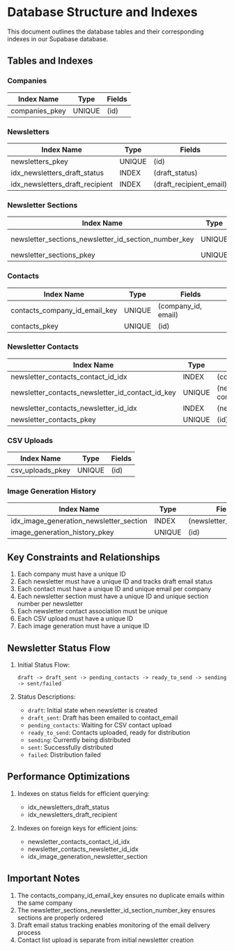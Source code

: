 # Database Structure and Indexes

This document outlines the database tables and their corresponding indexes in our Supabase database.

## Tables and Indexes

### Companies
| Index Name | Type | Fields |
|------------|------|---------|
| companies_pkey | UNIQUE | (id) |

### Newsletters
| Index Name | Type | Fields |
|------------|------|---------|
| newsletters_pkey | UNIQUE | (id) |
| idx_newsletters_draft_status | INDEX | (draft_status) |
| idx_newsletters_draft_recipient | INDEX | (draft_recipient_email) |

### Newsletter Sections
| Index Name | Type | Fields |
|------------|------|---------|
| newsletter_sections_newsletter_id_section_number_key | UNIQUE | (newsletter_id, section_number) |
| newsletter_sections_pkey | UNIQUE | (id) |

### Contacts
| Index Name | Type | Fields |
|------------|------|---------|
| contacts_company_id_email_key | UNIQUE | (company_id, email) |
| contacts_pkey | UNIQUE | (id) |

### Newsletter Contacts
| Index Name | Type | Fields |
|------------|------|---------|
| newsletter_contacts_contact_id_idx | INDEX | (contact_id) |
| newsletter_contacts_newsletter_id_contact_id_key | UNIQUE | (newsletter_id, contact_id) |
| newsletter_contacts_newsletter_id_idx | INDEX | (newsletter_id) |
| newsletter_contacts_pkey | UNIQUE | (id) |

### CSV Uploads
| Index Name | Type | Fields |
|------------|------|---------|
| csv_uploads_pkey | UNIQUE | (id) |

### Image Generation History
| Index Name | Type | Fields |
|------------|------|---------|
| idx_image_generation_newsletter_section | INDEX | (newsletter_section_id) |
| image_generation_history_pkey | UNIQUE | (id) |

## Key Constraints and Relationships

1. Each company must have a unique ID
2. Each newsletter must have a unique ID and tracks draft email status
3. Each contact must have a unique ID and unique email per company
4. Each newsletter section must have a unique ID and unique section number per newsletter
5. Each newsletter contact association must be unique
6. Each CSV upload must have a unique ID
7. Each image generation must have a unique ID

## Newsletter Status Flow

1. Initial Status Flow:
   ```
   draft -> draft_sent -> pending_contacts -> ready_to_send -> sending -> sent/failed
   ```

2. Status Descriptions:
   - `draft`: Initial state when newsletter is created
   - `draft_sent`: Draft has been emailed to contact_email
   - `pending_contacts`: Waiting for CSV contact upload
   - `ready_to_send`: Contacts uploaded, ready for distribution
   - `sending`: Currently being distributed
   - `sent`: Successfully distributed
   - `failed`: Distribution failed

## Performance Optimizations

1. Indexes on status fields for efficient querying:
   - idx_newsletters_draft_status
   - idx_newsletters_draft_recipient

2. Indexes on foreign keys for efficient joins:
   - newsletter_contacts_contact_id_idx
   - newsletter_contacts_newsletter_id_idx
   - idx_image_generation_newsletter_section

## Important Notes

1. The contacts_company_id_email_key ensures no duplicate emails within the same company
2. The newsletter_sections_newsletter_id_section_number_key ensures sections are properly ordered
3. Draft email status tracking enables monitoring of the email delivery process
4. Contact list upload is separate from initial newsletter creation
